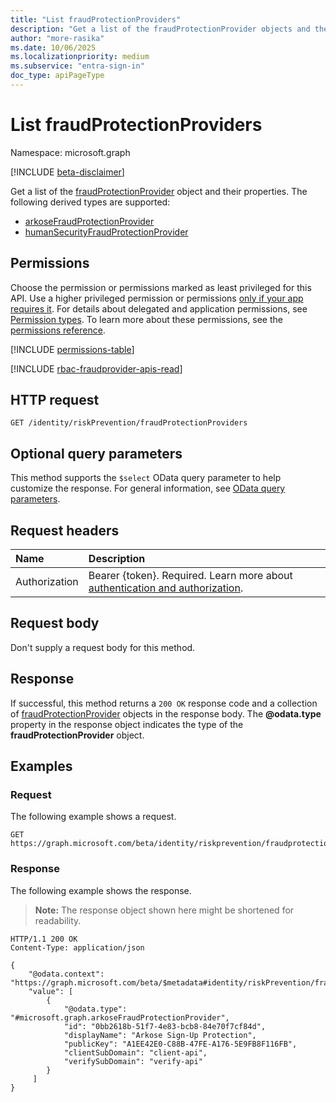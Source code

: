 ```yaml
---
title: "List fraudProtectionProviders"
description: "Get a list of the fraudProtectionProvider objects and their properties."
author: "more-rasika"
ms.date: 10/06/2025
ms.localizationpriority: medium
ms.subservice: "entra-sign-in"
doc_type: apiPageType
---
```


# List fraudProtectionProviders

Namespace: microsoft.graph

[!INCLUDE [beta-disclaimer](../../includes/beta-disclaimer.md)]

Get a list of the [fraudProtectionProvider](../resources/fraudprotectionprovider.md) object and their properties. The following derived types are supported:

- [arkoseFraudProtectionProvider](../resources/arkoseFraudProtectionProvider.md)
- [humanSecurityFraudProtectionProvider](../resources/humansecurityfraudprotectionprovider.md)

## Permissions

Choose the permission or permissions marked as least privileged for this API. Use a higher privileged permission or permissions [only if your app requires it](/graph/permissions-overview#best-practices-for-using-microsoft-graph-permissions). For details about delegated and application permissions, see [Permission types](/graph/permissions-overview#permission-types). To learn more about these permissions, see the [permissions reference](/graph/permissions-reference).

<!-- {
  "blockType": "permissions",
  "name": "riskpreventioncontainer-list-fraudprotectionproviders-permissions"
}
-->
[!INCLUDE [permissions-table](../includes/permissions/riskpreventioncontainer-list-fraudprotectionproviders-permissions.md)]

[!INCLUDE [rbac-fraudprovider-apis-read](../includes/rbac-for-apis/rbac-fraudprovider-apis-read.md)]

## HTTP request

<!-- {
  "blockType": "ignored"
}
-->
``` http
GET /identity/riskPrevention/fraudProtectionProviders
```

## Optional query parameters

This method supports the `$select` OData query parameter to help customize the response. For general information, see [OData query parameters](/graph/query-parameters).

## Request headers

|Name|Description|
|:---|:---|
|Authorization|Bearer {token}. Required. Learn more about [authentication and authorization](/graph/auth/auth-concepts).|

## Request body

Don't supply a request body for this method.

## Response

If successful, this method returns a `200 OK` response code and a collection of [fraudProtectionProvider](../resources/fraudprotectionprovider.md) objects in the response body. The **@odata.type** property in the response object indicates the type of the **fraudProtectionProvider** object.

## Examples

### Request

The following example shows a request.
<!-- {
  "blockType": "request",
  "name": "list_fraudprotectionprovider"
}
-->
``` http
GET https://graph.microsoft.com/beta/identity/riskprevention/fraudprotectionproviders
```


### Response

The following example shows the response.
>**Note:** The response object shown here might be shortened for readability.
<!-- {
  "blockType": "response",
  "truncated": true,
  "@odata.type": "microsoft.graph.fraudProtectionProvider"
}
-->
``` http
HTTP/1.1 200 OK
Content-Type: application/json

{
    "@odata.context": "https://graph.microsoft.com/beta/$metadata#identity/riskPrevention/fraudProtectionProviders",
    "value": [
        {
            "@odata.type": "#microsoft.graph.arkoseFraudProtectionProvider",
            "id": "0bb2618b-51f7-4e83-bcb8-84e70f7cf84d",
            "displayName": "Arkose Sign-Up Protection",
            "publicKey": "A1EE42E0-C88B-47FE-A176-5E9FB8F116FB",
            "clientSubDomain": "client-api",
            "verifySubDomain": "verify-api"
        }
     ]
}

```

